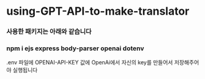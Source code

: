 # using-GPT-API-to-make-translator 

### 사용한 패키지는 아래와 같습니다

### npm i ejs express body-parser openai dotenv

.env 파일에 OPENAI-API-KEY 값에 OpenAi에서 자신의 key를 만들어서 저장해주어야 실행됩니다

